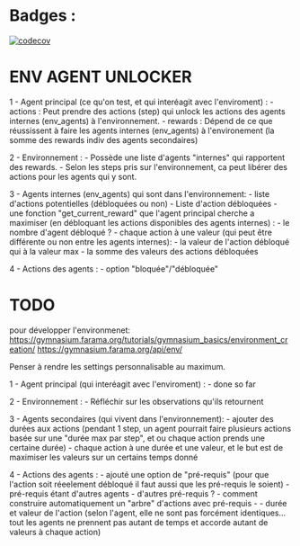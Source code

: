 # Badges :

[![codecov](https://codecov.io/github/JulienT01/env_agents_unlocker/graph/badge.svg?token=V1UWCV2E38)](https://codecov.io/github/JulienT01/env_agents_unlocker)



# ENV AGENT UNLOCKER

1 - Agent principal (ce qu'on test, et qui interéagit avec l'enviroment) :
    - actions : Peut prendre des actions (step) qui unlock les actions des agents internes (env_agents) à l'environnement.
    - rewards : Dépend de ce que réussissent à faire les agents internes (env_agents) à l'environement (la somme des rewards indiv des agents secondaires)

2 - Environnement :
    - Possède une liste d'agents "internes" qui rapportent des rewards.
    - Selon les steps pris sur l'environnement, ca peut libérer des actions pour les agents qui y sont.

3 - Agents internes (env_agents) qui sont dans l'environnement:
    - liste d'actions potentielles (débloquées ou non)
    - Liste d'action débloquées
    - une fonction "get_current_reward" que l'agent principal cherche a maximiser (en débloquant les actions disponibles des agents internes) :
        - le nombre d'agent débloqué ?
        - chaque action à une valeur (qui peut être différente ou non entre les agents internes):
            - la valeur de l'action débloqué qui à la valeur max
            - la somme des valeurs des actions débloquées


4 - Actions des agents :
    - option "bloquée"/"débloquée"









# TODO

pour développer l'environmenet:
https://gymnasium.farama.org/tutorials/gymnasium_basics/environment_creation/
https://gymnasium.farama.org/api/env/



Penser à rendre les settings personnalisable au maximum.



1 - Agent principal (qui interéagit avec l'enviroment) :
    - done so far

2 - Environnement :
    - Réfléchir sur les observations qu'ils retournent


3 - Agents secondaires (qui vivent dans l'environnement):
    - ajouter des durées aux actions (pendant 1 step, un agent pourrait faire plusieurs actions basée sur une "durée max par step", et ou chaque action prends une certaine durée)
        - chaque action à une durée et une valeur, et le but est de maximiser les valeurs sur un certains temps donné

4 - Actions des agents :
    - ajouté une option de "pré-requis" (pour que l'action soit réeelement débloqué il faut aussi que les pré-requis le soient)
        -pré-requis étant d'autres agents
        - d'autres pré-requis ?
        - comment construire automatiquement un "arbre" d'actions avec pré-requis
        -
    - durée et valeur de l'action  (selon l'agent, elle ne sont pas forcément identiques... tout les agents ne prennent pas autant de temps et accorde autant de valeurs à chaque action)
